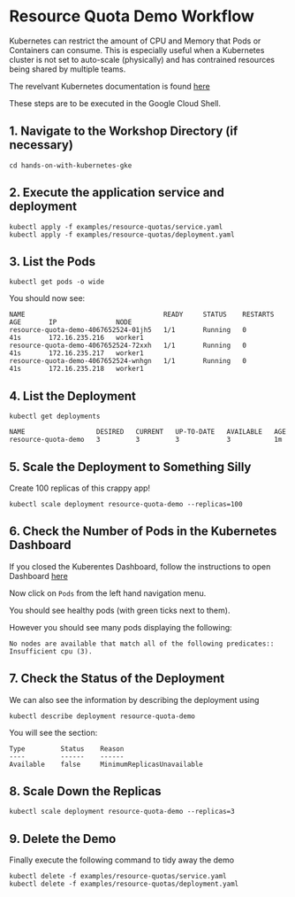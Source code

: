 # Resource Quota Demo Workflow

Kubernetes can restrict the amount of CPU and Memory that Pods or Containers can consume. This is especially useful when a Kubernetes cluster is not set to auto-scale (physically) and has contrained resources being shared by multiple teams. 

The revelvant Kubernetes documentation is found [here](https://kubernetes.io/docs/concepts/policy/resource-quotas/)

These steps are to be executed in the Google Cloud Shell.

## 1. Navigate to the Workshop Directory (if necessary)  

```
cd hands-on-with-kubernetes-gke
```

## 2. Execute the application service and deployment

```
kubectl apply -f examples/resource-quotas/service.yaml
kubectl apply -f examples/resource-quotas/deployment.yaml
```

## 3. List the Pods

```
kubectl get pods -o wide
```

You should now see:

```
NAME                                   READY     STATUS    RESTARTS   AGE       IP               NODE
resource-quota-demo-4067652524-01jh5   1/1       Running   0          41s       172.16.235.216   worker1
resource-quota-demo-4067652524-72xxh   1/1       Running   0          41s       172.16.235.217   worker1
resource-quota-demo-4067652524-wnhgn   1/1       Running   0          41s       172.16.235.218   worker1
```

## 4. List the Deployment

```
kubectl get deployments
```

```
NAME                  DESIRED   CURRENT   UP-TO-DATE   AVAILABLE   AGE
resource-quota-demo   3         3         3            3           1m
```

## 5. Scale the Deployment to Something Silly

Create 100 replicas of this crappy app!

```
kubectl scale deployment resource-quota-demo --replicas=100
```

## 6. Check the Number of Pods in the Kubernetes Dashboard

If you closed the Kuberentes Dashboard, follow the instructions to open Dashboard [here](https://github.com/apprenda/hands-on-with-kubernetes-gke/blob/master/docs/3-build-cluster.md)

Now click on `Pods` from the left hand navigation menu.

You should see healthy pods (with green ticks next to them).

However you should see many pods displaying the following:

```
No nodes are available that match all of the following predicates:: Insufficient cpu (3).
```

## 7. Check the Status of the Deployment

We can also see the information by describing the deployment using

```
kubectl describe deployment resource-quota-demo
```

You will see the section: 

```
Type         Status    Reason
----         ------    ------
Available    false     MinimumReplicasUnavailable 
```

## 8. Scale Down the Replicas

```
kubectl scale deployment resource-quota-demo --replicas=3
```

## 9. Delete the Demo

Finally execute the following command to tidy away the demo

```
kubectl delete -f examples/resource-quotas/service.yaml
kubectl delete -f examples/resource-quotas/deployment.yaml
```
